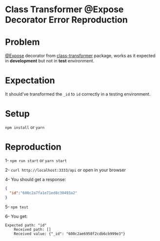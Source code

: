 # Class Transformer @Expose Decorator Error Reproduction

# Problem

[@Expose]() decorator from [class-transformer](https://github.com/typestack/class-transformer) package, works as it expected in **development** but not in **test** environment.

# Expectation

It should've transformed the `_id` to `id` correctly in a testing environment.

# Setup

`npm install` or `yarn`

# Reproduction

1- `npm run start` or `yarn start`

2-  `curl http://localhost:3333/api` or open in your browser

4- You should get a response:
```json
{
  "id":"600c2a7fa1e71ed8c30493a2"
}
```
5- `npm test`

6- You get: 
```text
Expected path: "id"
    Received path: []
    Received value: {"_id": "600c2ae6950f2cdb6cb999e3"}
```
